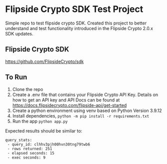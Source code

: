 # Flipside Crypto SDK Test Project
Simple repo to test flipside crypto SDK. Created this project to better understand and test functionality introduced in the Flipside Crypto 2.0.x SDK updates.


## Flipside Crypto SDK
https://github.com/FlipsideCrypto/sdk

## To Run
1. Clone the repo
2. Create a .env file that contains your Flipside Crypto API Key. Details on how to get an API key and API Docs can be found at https://docs.flipsidecrypto.com/flipside-api/get-started
3. Create a python environment using venv based on Python Version 3.9.12
4. Install dependencies, `python -m pip install -r requirements.txt`
5. Run the app `python app.py`

Expected results should be similar to:

```
query_stats:
 - query_id: clhhv3pjh00hvn30tng79twb6
 - rows returned: 251
 - elapsed seconds: 15
 - exec seconds: 9
```
